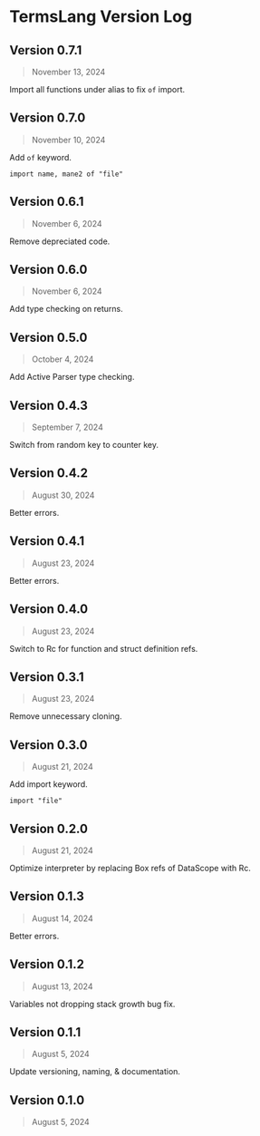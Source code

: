 # TermsLang Version Log

## Version 0.7.1

> November 13, 2024

Import all functions under alias to fix `of` import.

## Version 0.7.0

> November 10, 2024

Add `of` keyword.

```
import name, mane2 of "file"
```

## Version 0.6.1

> November 6, 2024

Remove depreciated code.

## Version 0.6.0

> November 6, 2024

Add type checking on returns.

## Version 0.5.0

> October 4, 2024

Add Active Parser type checking.

## Version 0.4.3

> September 7, 2024

Switch from random key to counter key.

## Version 0.4.2

> August 30, 2024

Better errors.

## Version 0.4.1

> August 23, 2024

Better errors.


## Version 0.4.0

> August 23, 2024

Switch to Rc for function and struct definition refs.

## Version 0.3.1

> August 23, 2024

Remove unnecessary cloning.

## Version 0.3.0

> August 21, 2024

Add import keyword.

```
import "file"
```

## Version 0.2.0

> August 21, 2024

Optimize interpreter by replacing Box refs of DataScope with Rc.

## Version 0.1.3

> August 14, 2024

Better errors.

## Version 0.1.2

> August 13, 2024

Variables not dropping stack growth bug fix.

## Version 0.1.1

> August 5, 2024

Update versioning, naming, & documentation.

## Version 0.1.0

> August 5, 2024


